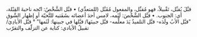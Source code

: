 قبَّلَ يُقبِّل، تَقْبيلاً، فهو مُقبِّل، والمفعول مُقَبَّل (للمتعدِّي)
• قبَّل الشَّخْصُ: اتّجه ناحيةَ القِبْلة، أي: الجنوب.
• قبَّل الشَّخْصَ: لَثَمه، لامس أحدَ أعضائه بشَفَتيه للتَّحيّة أو إظهار الشّوق "قبَّل الأبُ ولَدَه- قبَّل التلميذُ يَدَ معلِّمه- قبَّل جبينَها/ قبَّلها في جبينها: لَثَمها" ° قبَّل الأيادِيَ/ ‌تقبيلُ الأيادي: كناية عن التزلّف والتقرّب